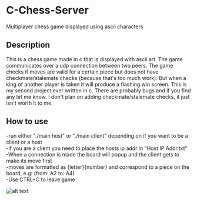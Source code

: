 # C-Chess-Server

Multiplayer chess game displayed using ascii characters

## Description

This is a chess game made in c that is displayed with ascii art. The game communicates over a udp connection between two peers. The game checks if moves are valid for a certain piece but does not have checkmate/stalemate checks (because that's too much work). But when a king of another player is taken it will produce a flashing win screen.
This is my second project ever written in c. There are probably bugs and if you find any let me know. I don't plan on adding checkmate/stalemate checks, it just isn't worth it to me.


## How to use
-run either "./main host" or "./main client" depending on if you want to be a client or a host<br />
-if you are a client you need to place the hosts ip addr in "Host IP Addr.txt" <br />
-When a connection is made the board will popup and the client gets to make its move first<br />
-moves are formatted as {letter}{number} and correspond to a piece on the board, e.g: (from: A2 to: A4)<br />
-Use CTRL+C to leave game<br />

![alt text](https://i.postimg.cc/h4xYHMDn/chess.png)
